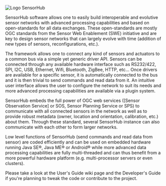 ![Logo](../../wiki/images/sensorhub_logo_128.png) SensorHub

SensorHub software allows one to easily build interoperable and evolutive sensor networks with advanced processing capabilities and based on open-standards for all data exchanges. These open-standards are mostly OGC standards from the Sensor Web Enablement (SWE) initiative and are key to design sensor networks that can largely evolve with time (addition of new types of sensors, reconfigurations, etc.).

The framework allows one to connect any kind of sensors and actuators to a common bus via a simple yet generic driver API. Sensors can be connected through any available hardware interface such as RS232/422, SPI, I2C, USB, Ethernet, Wifi, Bluetooth, ZigBee, HTTP, etc... Once drivers are available for a specific sensor, it is automatically connected to the bus and it is then trivial to send commands and read data from it. An intuitive user interface allows the user to configure the network to suit its needs and more advanced processing capabilities are available via a plugin system.

SensorHub embeds the full power of OGC web services ([Sensor Observation Service] or SOS, Sensor Planning Service or SPS) to communicate with all connected sensors in the network as well as to provide robust metadata (owner, location and orientation, calibration, etc.) about them. Through these standard, several SensorHub instance can also communicate with each other to form larger networks.

Low level functions of SensorHub (send commands and read data from sensor) are coded efficiently and can be used on embedded hardware running Java SE®, Java ME® or Android® while more advanced data processing capabilities are fully multi-threaded and can thus benefit from a more powerful hardware platform (e.g. multi-processor servers or even clusters).

Please take a look at the User's Guide wiki page and the Developer's Guide if you're planning to tweak the code or contribute to the project.
